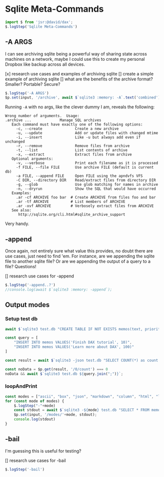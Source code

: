 # Sqlite Meta-Commands

```ts
import $ from 'jsr:@david/dax';
$.logStep('Sqlite Meta-Commands')
```

## -A ARGS
I can see archiving sqlite being a powerful way of sharing state across machines on a network, maybe I could use this to create my personal Dropbox like backup across all devices. 

[x] research use cases and examples of archiving sqlite
[] create a simple example of archiving sqlite
[] what are the benefits of the archive format? Smaller? Portable? Secure?

```ts
$.logStep('-A ARGS')
$p.set(input, '/archive', await $`sqlite3 :memory: -A`.text('combined'));
```

Running `-A` with no args, like the clever dummy I am, reveals the following:

```text
Wrong number of arguments.  Usage:
.archive ...             Manage SQL archives
   Each command must have exactly one of the following options:
     -c, --create               Create a new archive
     -u, --update               Add or update files with changed mtime
     -i, --insert               Like -u but always add even if unchanged
     -r, --remove               Remove files from archive
     -t, --list                 List contents of archive
     -x, --extract              Extract files from archive
   Optional arguments:
     -v, --verbose              Print each filename as it is processed
     -f FILE, --file FILE       Use archive FILE (default is current db)
     -a FILE, --append FILE     Open FILE using the apndvfs VFS
     -C DIR, --directory DIR    Read/extract files from directory DIR
     -g, --glob                 Use glob matching for names in archive
     -n, --dryrun               Show the SQL that would have occurred
   Examples:
     .ar -cf ARCHIVE foo bar  # Create ARCHIVE from files foo and bar
     .ar -tf ARCHIVE          # List members of ARCHIVE
     .ar -xvf ARCHIVE         # Verbosely extract files from ARCHIVE
   See also:
      http://sqlite.org/cli.html#sqlite_archive_support
```

Very handy. 

## -append
Once again, not entirely sure what value this provides, no doubt there are use cases, just need to find 'em. For instance, are we appending the sqlite file to another sqlite file? Or are we appending the output of a query to a file? Questions!

[] research use cases for -append

```ts
$.logStep('-append..?')
//console.log(await $`sqlite3 :memory: -append`);
```

## Output modes

### Setup test db
```ts
await $`sqlite3 test.db "CREATE TABLE IF NOT EXISTS memos(text, priority INTEGER)"`

const query = [
    "INSERT INTO memos VALUES('Finish DAX tutorial', 10)", 
    "INSERT INTO memos VALUES('Learn more about DAX', 100)"
]

const result = await $`sqlite3 -json test.db "SELECT COUNT(*) as count FROM memos"`.json()

const noData = $p.get(result, '/0/count') === 0
noData && await $`sqlite3 test.db ${query.join(";")}`;
```

### loopAndPrint
```ts
const modes = ["ascii", "box", "json", "markdown", "column", "html", "line", "csv", "list", "table", "tabs"]
for (const mode of modes) {
    $.logStep("-"+mode)
    const stdout = await $`sqlite3 -${mode} test.db "SELECT * FROM memos"`.text()
    $p.set(input, '/modes/'+mode, stdout);
    console.log(stdout)
}
```

## -bail
I'm guessing this is useful for testing?

[] research use cases for -bail
```ts
$.logStep('-bail')
```